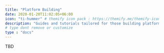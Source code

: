 ```yaml
---
title: "Platform Building"
date: 2020-01-20T11:02:05+06:00
icon: "ti-hummer" # themify icon pack : https://themify.me/themify-icons
description: "Guides and tutorials tailored for those building platforms and infrastructure on top of wasmCloud."
# type dont remove or customize
type : "docs"
---
```


TBD
